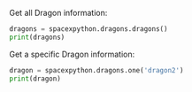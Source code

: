 Get all Dragon information:
```python
dragons = spacexpython.dragons.dragons()
print(dragons)
```

Get a specific Dragon information:
```python
dragon = spacexpython.dragons.one('dragon2')
print(dragon)
```
